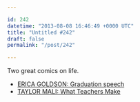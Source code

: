 ```yaml
---

id: 242
datetime: "2013-08-08 16:46:49 +0000 UTC"
title: "Untitled #242"
draft: false
permalink: "/post/242"

---
```


Two great comics on life. 

 
 * [ERICA GOLDSON: Graduation speech](http://zenpencils.com/comic/123-erica-goldson-graduation-speech/)
 * [TAYLOR MALI: What Teachers Make](http://zenpencils.com/comic/124-taylor-mali-what-teachers-make/)



